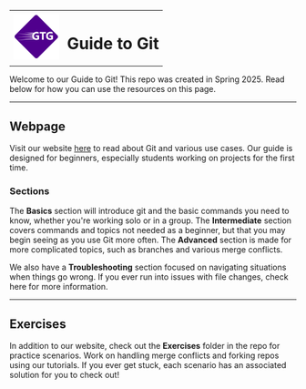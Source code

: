 <table>
  <tr>
    <td><img src="/assets/images/gtg-2.png" alt="The Guide to Git logo!" width="80"/></td>
    <td><h1>Guide to Git</h1></td>
  </tr>
</table>
Welcome to our Guide to Git! This repo was created in Spring 2025. Read below for how you can use the resources on this page.

---

## Webpage
Visit our website [here](https://guide-to-git.github.io/students-guide-to-git/) to read about Git and various use cases. Our guide is 
designed for beginners, especially students working on projects for the first time. 

### Sections
The **Basics** section will introduce git and the basic commands you need to know, whether you're working solo or in a group.
The **Intermediate** section covers commands and topics not needed as a beginner, but that you may begin seeing as you use Git more often.
The **Advanced** section is made for more complicated topics, such as branches and various merge conflicts.

We also have a **Troubleshooting** section focused on navigating situations when things go wrong. If you ever run into issues with file changes, check here for more information.

---

## Exercises
In addition to our website, check out the **Exercises** folder in the repo for practice scenarios. Work on handling merge conflicts and forking repos using our tutorials. If you ever get stuck, each scenario has an associated solution for you to check out!
